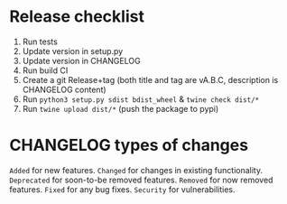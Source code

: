 Release checklist
=================
1. Run tests
2. Update version in setup.py
3. Update version in CHANGELOG
4. Run build CI
5. Create a git Release+tag (both title and tag are vA.B.C, description is CHANGELOG content)
6. Run `python3 setup.py sdist bdist_wheel` & `twine check dist/*`
7. Run `twine upload dist/*` (push the package to pypi)

CHANGELOG types of changes
==========================
`Added`      for new features.
`Changed`    for changes in existing functionality.
`Deprecated` for soon-to-be removed features.
`Removed`    for now removed features.
`Fixed`      for any bug fixes.
`Security`   for vulnerabilities.
